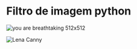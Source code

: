 # Filtro de imagem python

![you are breathtaking 512x512](you_are_breathtaking.png)

![Lena Canny](lena_result.png)
